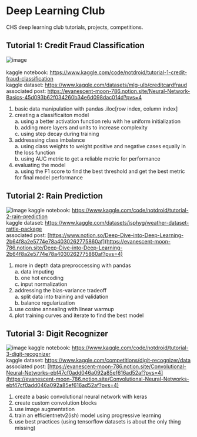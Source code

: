 # Deep Learning Club
CHS deep learning club tutorials, projects, competitions.

## Tutorial 1: Credit Fraud Classification
![image](https://github.com/notDroid/deep-learning-club/assets/127229451/9d92780d-2bd9-4b32-ad73-61dd72e39f1d) <br> <br>
kaggle notebook: https://www.kaggle.com/code/notdroid/tutorial-1-credit-fraud-classification <br>
kaggle dataset: https://www.kaggle.com/datasets/mlg-ulb/creditcardfraud <br>
associated post: https://evanescent-moon-786.notion.site/Neural-Network-Basics-45d093b62f034260b34e6d098dac014d?pvs=4

1. basic data manipulation with pandas .iloc[row index, column index]
2. creating a classificaiton model <br>
  a. using a better activation function relu with he uniform initialization <br>
  b. adding more layers and units to increase complexity <br>
  c. using step decay during training
3. addresssing class imbalance <br>
  a. using class weights to weight positive and negative cases equally in the loss function <br>
  b. using AUC metric to get a reliable metric for performance
4. evaluating the model <br>
  a. using the F1 score to find the best threshold and get the best metric for final model performance

## Tutorial 2: Rain Prediction
![image](https://github.com/notDroid/deep-learning-club/assets/127229451/4ddbed86-cbf8-42f8-8fb4-e5d8addea8ea)
kaggle notebook: https://www.kaggle.com/code/notdroid/tutorial-2-rain-prediction <br>
kaggle dataset: https://www.kaggle.com/datasets/jsphyg/weather-dataset-rattle-package <br>
associated post: [https://www.notion.so/Deep-Dive-into-Deep-Learning-2b64f8a2e5774e78a4030262775860af](https://evanescent-moon-786.notion.site/Deep-Dive-into-Deep-Learning-2b64f8a2e5774e78a4030262775860af?pvs=4)

1. more in depth data preproccessing with pandas <br>
  a. data imputing <br>
  b. one hot encoding <br>
  c. input normalization
2. addressing the bias-variance tradeoff <br>
  a. split data into training and validation <br>
  b. balance regularization
3. use cosine annealing with linear warmup
4. plot training curves and iterate to find the best model

## Tutorial 3: Digit Recognizer
![image](https://github.com/notDroid/deep-learning-club/assets/127229451/e20fe3f7-b4b4-465c-909b-bf79f2e1c8c6)
kaggle notebook: https://www.kaggle.com/code/notdroid/tutorial-3-digit-recognizer <br>
kaggle dataset: https://www.kaggle.com/competitions/digit-recognizer/data <br>
associated post: [https://evanescent-moon-786.notion.site/Convolutional-Neural-Networks-ebf47cf0add046a092a85ef616ad52af?pvs=4](https://evanescent-moon-786.notion.site/Convolutional-Neural-Networks-ebf47cf0add046a092a85ef616ad52af?pvs=4)

1. create a basic convolutional neural network with keras
2. create custom convolution blocks
3. use image augmentation
4. train an efficientnetv2(ish) model using progressive learning
5. use best practices (using tensorflow datasets is about the only thing missing)

